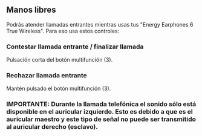 ## Manos libres

Podrás atender llamadas entrantes mientras usas tus "Energy Earphones 6 True Wireless". Para eso usa estos controles:

### Contestar llamada entrante / finalizar llamada

Pulsación corta del botón multifunción (3).

### Rechazar llamada entrante

Mantén pulsado el botón multifunción (3).

### IMPORTANTE: Durante la llamada telefónica el sonido sólo está disponible en el auricular izquierdo. Esto es debido a que es el auricular maestro y este tipo de señal no puede ser transmitido al auricular derecho (esclavo). 
